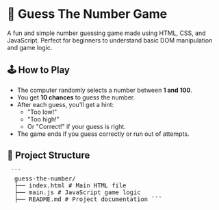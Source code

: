 # 🎯 Guess The Number Game

A fun and simple number guessing game made using HTML, CSS, and JavaScript. Perfect for beginners to understand basic DOM manipulation and game logic.

## 🕹️ How to Play

- The computer randomly selects a number between **1 and 100**.
- You get **10 chances** to guess the number.
- After each guess, you'll get a hint:
  - "Too low!"
  - "Too high!"
  - Or "Correct!" if your guess is right.
- The game ends if you guess correctly or run out of attempts.

## 📂 Project Structure

<pre> ``` 
  guess-the-number/ 
  ├── index.html # Main HTML file
  ├── main.js # JavaScript game logic 
  ├── README.md # Project documentation ``` </pre>
